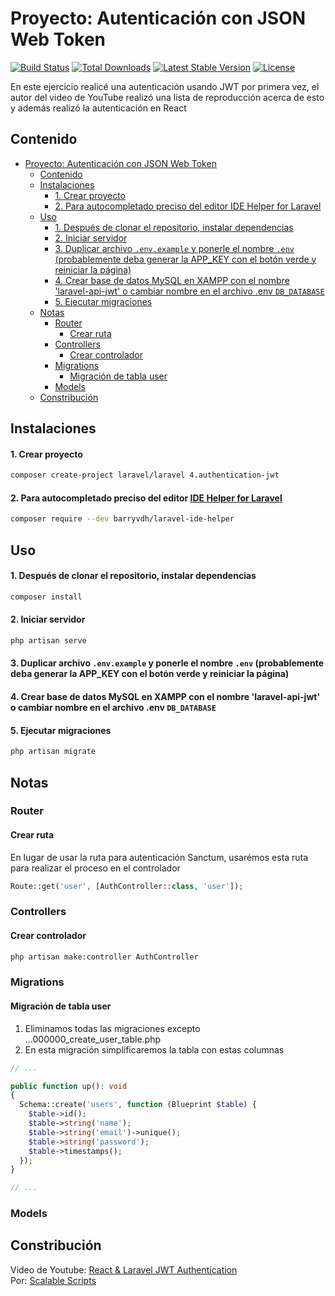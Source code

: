# Proyecto: Autenticación con JSON Web Token

<a href="https://github.com/laravel/framework/actions"><img src="https://github.com/laravel/framework/workflows/tests/badge.svg" alt="Build Status"></a>
<a href="https://packagist.org/packages/laravel/framework"><img src="https://img.shields.io/packagist/dt/laravel/framework" alt="Total Downloads"></a>
<a href="https://packagist.org/packages/laravel/framework"><img src="https://img.shields.io/packagist/v/laravel/framework" alt="Latest Stable Version"></a>
<a href="https://packagist.org/packages/laravel/framework"><img src="https://img.shields.io/packagist/l/laravel/framework" alt="License"></a>

En este ejercicio realicé una autenticación usando JWT por primera vez, el autor del video de YouTube realizó una lista de reproducción acerca de esto y además realizó la autenticación en React

## Contenido

- [Proyecto: Autenticación con JSON Web Token](#proyecto-autenticación-con-json-web-token)
  - [Contenido](#contenido)
  - [Instalaciones](#instalaciones)
      - [1. Crear proyecto](#1-crear-proyecto)
      - [2. Para autocompletado preciso del editor IDE Helper for Laravel](#2-para-autocompletado-preciso-del-editor-ide-helper-for-laravel)
  - [Uso](#uso)
      - [1. Después de clonar el repositorio, instalar dependencias](#1-después-de-clonar-el-repositorio-instalar-dependencias)
      - [2. Iniciar servidor](#2-iniciar-servidor)
      - [3. Duplicar archivo `.env.example` y ponerle el nombre `.env` (probablemente deba generar la APP\_KEY con el botón verde y reiniciar la página)](#3-duplicar-archivo-envexample-y-ponerle-el-nombre-env-probablemente-deba-generar-la-app_key-con-el-botón-verde-y-reiniciar-la-página)
      - [4. Crear base de datos MySQL en XAMPP con el nombre 'laravel-api-jwt' o cambiar nombre en el archivo .env `DB_DATABASE`](#4-crear-base-de-datos-mysql-en-xampp-con-el-nombre-laravel-api-jwt-o-cambiar-nombre-en-el-archivo-env-db_database)
      - [5. Ejecutar migraciones](#5-ejecutar-migraciones)
  - [Notas](#notas)
    - [Router](#router)
      - [Crear ruta](#crear-ruta)
    - [Controllers](#controllers)
      - [Crear controlador](#crear-controlador)
    - [Migrations](#migrations)
      - [Migración de tabla user](#migración-de-tabla-user)
    - [Models](#models)
  - [Constribución](#constribución)

## Instalaciones

#### 1. Crear proyecto

```bash
composer create-project laravel/laravel 4.authentication-jwt
```

#### 2. Para autocompletado preciso del editor [IDE Helper for Laravel](https://github.com/barryvdh/laravel-ide-helper)

```bash
composer require --dev barryvdh/laravel-ide-helper
```

## Uso

#### 1. Después de clonar el repositorio, instalar dependencias

```bash
composer install
```

#### 2. Iniciar servidor

```bash
php artisan serve
```

#### 3. Duplicar archivo `.env.example` y ponerle el nombre `.env` (probablemente deba generar la APP_KEY con el botón verde y reiniciar la página)


#### 4. Crear base de datos MySQL en XAMPP con el nombre 'laravel-api-jwt' o cambiar nombre en el archivo .env `DB_DATABASE`

#### 5. Ejecutar migraciones

```bash
php artisan migrate
```

## Notas

### Router

#### Crear ruta

En lugar de usar la ruta para autenticación Sanctum, usarémos esta ruta para realizar el proceso en el controlador

```php
Route::get('user', [AuthController::class, 'user']);
```

### Controllers

#### Crear controlador

```bash
php artisan make:controller AuthController
```

### Migrations

#### Migración de tabla user

1. Eliminamos todas las migraciones excepto ...000000_create_user_table.php
2. En esta migración simplificaremos la tabla con estas columnas

```php
// ...

public function up(): void
{
  Schema::create('users', function (Blueprint $table) {
    $table->id();
    $table->string('name');
    $table->string('email')->unique();
    $table->string('password');
    $table->timestamps();
  });
}

// ...
```


### Models


## Constribución

Video de Youtube: [React & Laravel JWT Authentication](https://youtu.be/jIzPuM76-nI?list=PLlameCF3cMEuSQb-UCPDcUV_re5uXaOU9)  
Por: [Scalable Scripts](https://www.youtube.com/@ScalableScripts)
